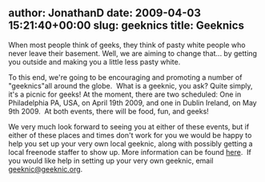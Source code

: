 author: JonathanD
date: 2009-04-03 15:21:40+00:00
slug: geeknics
title: Geeknics
---

When most people think of geeks, they think of pasty white people who never leave their basement. Well, we are aiming to change that... by getting you outside and making you a little less pasty white.

To this end, we're going to be encouraging and promoting a number of "geeknics"all around the globe.  What is a geeknic, you ask? Quite simply, it's a picnic for geeks! At the moment, there are two scheduled: One in Philadelphia PA, USA, on April 19th 2009, and one in Dublin Ireland, on May 9th 2009.  At both events, there will be food, fun, and geeks!

We very much look forward to seeing you at either of these events, but if either of these places and times don't work for you we would be happy to help you set up your very own local geeknic, along with possibly getting a local freenode staffer to show up. More information can be found [here](http://geeknic.org).  If you would like help in setting up your very own geeknic, email geeknic@geeknic.org.
